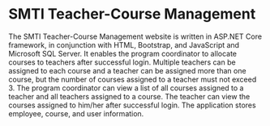 # SMTI Teacher-Course Management
 The SMTI Teacher-Course Management website is written in ASP.NET Core framework, in conjunction with HTML, Bootstrap, and JavaScript and Microsoft SQL Server. It enables the program coordinator to allocate courses to teachers after successful login. Multiple teachers can be assigned to each course and a teacher can be assigned more than one course, but the number of courses assigned to a teacher must not exceed 3. The program coordinator can view a list of all courses assigned to a teacher and all teachers assigned to a course. The teacher can view the courses assigned to him/her after successful login. The application stores employee, course, and user information.
